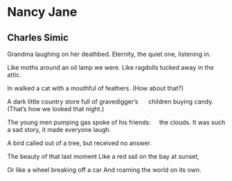 # Nancy Jane
## Charles Simic
Grandma laughing on her deathbed.
Eternity, the quiet one, listening in.

Like moths around an oil lamp we were.
Like ragdolls tucked away in the attic.

In walked a cat with a mouthful of feathers.
(How about that?)

A dark little country store full of gravedigger’s
     children buying candy.
(That’s how we looked that night.)

The young men pumping gas spoke of his friends:
    the clouds.
It was such a sad story, it made everyone laugh.

A bird called out of a tree, but received no answer.

The beauty of that last moment
Like a red sail on the bay at sunset,

Or like a wheel breaking off a car
And roaming the world on its own.